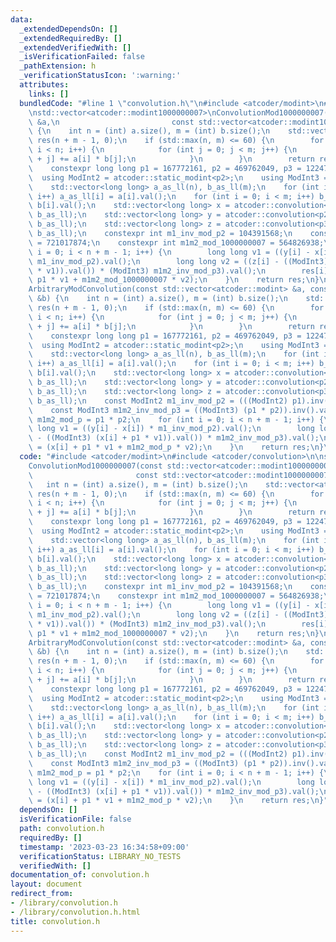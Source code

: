 ```yaml
---
data:
  _extendedDependsOn: []
  _extendedRequiredBy: []
  _extendedVerifiedWith: []
  _isVerificationFailed: false
  _pathExtension: h
  _verificationStatusIcon: ':warning:'
  attributes:
    links: []
  bundledCode: "#line 1 \"convolution.h\"\n#include <atcoder/modint>\n#include <atcoder/convolution>\n\
    \nstd::vector<atcoder::modint1000000007>\nConvolutionMod1000000007(const std::vector<atcoder::modint1000000007>\
    \ &a,\n                         const std::vector<atcoder::modint1000000007> &b)\
    \ {\n    int n = (int) a.size(), m = (int) b.size();\n    std::vector<atcoder::modint1000000007>\
    \ res(n + m - 1, 0);\n    if (std::max(n, m) <= 60) {\n        for (int i = 0;\
    \ i < n; i++) {\n            for (int j = 0; j < m; j++) {\n                res[i\
    \ + j] += a[i] * b[j];\n            }\n        }\n        return res;\n    }\n\
    \    constexpr long long p1 = 167772161, p2 = 469762049, p3 = 1224736769;\n  \
    \  using ModInt2 = atcoder::static_modint<p2>;\n    using ModInt3 = atcoder::static_modint<p3>;\n\
    \    std::vector<long long> a_as_ll(n), b_as_ll(m);\n    for (int i = 0; i < n;\
    \ i++) a_as_ll[i] = a[i].val();\n    for (int i = 0; i < m; i++) b_as_ll[i] =\
    \ b[i].val();\n    std::vector<long long> x = atcoder::convolution<p1>(a_as_ll,\
    \ b_as_ll);\n    std::vector<long long> y = atcoder::convolution<p2>(a_as_ll,\
    \ b_as_ll);\n    std::vector<long long> z = atcoder::convolution<p3>(a_as_ll,\
    \ b_as_ll);\n    constexpr int m1_inv_mod_p2 = 104391568;\n    constexpr int m1m2_inv_mod_p3\
    \ = 721017874;\n    constexpr int m1m2_mod_1000000007 = 564826938;\n    for (int\
    \ i = 0; i < n + m - 1; i++) {\n        long long v1 = ((y[i] - x[i]) * (ModInt2)\
    \ m1_inv_mod_p2).val();\n        long long v2 = ((z[i] - ((ModInt3) (x[i] + p1\
    \ * v1)).val()) * (ModInt3) m1m2_inv_mod_p3).val();\n        res[i] = (x[i] +\
    \ p1 * v1 + m1m2_mod_1000000007 * v2);\n    }\n    return res;\n}\n\nstd::vector<atcoder::modint>\n\
    ArbitraryModConvolution(const std::vector<atcoder::modint> &a, const std::vector<atcoder::modint>\
    \ &b) {\n    int n = (int) a.size(), m = (int) b.size();\n    std::vector<atcoder::modint>\
    \ res(n + m - 1, 0);\n    if (std::max(n, m) <= 60) {\n        for (int i = 0;\
    \ i < n; i++) {\n            for (int j = 0; j < m; j++) {\n                res[i\
    \ + j] += a[i] * b[j];\n            }\n        }\n        return res;\n    }\n\
    \    constexpr long long p1 = 167772161, p2 = 469762049, p3 = 1224736769;\n  \
    \  using ModInt2 = atcoder::static_modint<p2>;\n    using ModInt3 = atcoder::static_modint<p3>;\n\
    \    std::vector<long long> a_as_ll(n), b_as_ll(m);\n    for (int i = 0; i < n;\
    \ i++) a_as_ll[i] = a[i].val();\n    for (int i = 0; i < m; i++) b_as_ll[i] =\
    \ b[i].val();\n    std::vector<long long> x = atcoder::convolution<p1>(a_as_ll,\
    \ b_as_ll);\n    std::vector<long long> y = atcoder::convolution<p2>(a_as_ll,\
    \ b_as_ll);\n    std::vector<long long> z = atcoder::convolution<p3>(a_as_ll,\
    \ b_as_ll);\n    const ModInt2 m1_inv_mod_p2 = (((ModInt2) p1).inv()).val();\n\
    \    const ModInt3 m1m2_inv_mod_p3 = ((ModInt3) (p1 * p2)).inv().val();\n    atcoder::modint\
    \ m1m2_mod_p = p1 * p2;\n    for (int i = 0; i < n + m - 1; i++) {\n        long\
    \ long v1 = ((y[i] - x[i]) * m1_inv_mod_p2).val();\n        long long v2 = ((z[i]\
    \ - ((ModInt3) (x[i] + p1 * v1)).val()) * m1m2_inv_mod_p3).val();\n        res[i]\
    \ = (x[i] + p1 * v1 + m1m2_mod_p * v2);\n    }\n    return res;\n}\n"
  code: "#include <atcoder/modint>\n#include <atcoder/convolution>\n\nstd::vector<atcoder::modint1000000007>\n\
    ConvolutionMod1000000007(const std::vector<atcoder::modint1000000007> &a,\n  \
    \                       const std::vector<atcoder::modint1000000007> &b) {\n \
    \   int n = (int) a.size(), m = (int) b.size();\n    std::vector<atcoder::modint1000000007>\
    \ res(n + m - 1, 0);\n    if (std::max(n, m) <= 60) {\n        for (int i = 0;\
    \ i < n; i++) {\n            for (int j = 0; j < m; j++) {\n                res[i\
    \ + j] += a[i] * b[j];\n            }\n        }\n        return res;\n    }\n\
    \    constexpr long long p1 = 167772161, p2 = 469762049, p3 = 1224736769;\n  \
    \  using ModInt2 = atcoder::static_modint<p2>;\n    using ModInt3 = atcoder::static_modint<p3>;\n\
    \    std::vector<long long> a_as_ll(n), b_as_ll(m);\n    for (int i = 0; i < n;\
    \ i++) a_as_ll[i] = a[i].val();\n    for (int i = 0; i < m; i++) b_as_ll[i] =\
    \ b[i].val();\n    std::vector<long long> x = atcoder::convolution<p1>(a_as_ll,\
    \ b_as_ll);\n    std::vector<long long> y = atcoder::convolution<p2>(a_as_ll,\
    \ b_as_ll);\n    std::vector<long long> z = atcoder::convolution<p3>(a_as_ll,\
    \ b_as_ll);\n    constexpr int m1_inv_mod_p2 = 104391568;\n    constexpr int m1m2_inv_mod_p3\
    \ = 721017874;\n    constexpr int m1m2_mod_1000000007 = 564826938;\n    for (int\
    \ i = 0; i < n + m - 1; i++) {\n        long long v1 = ((y[i] - x[i]) * (ModInt2)\
    \ m1_inv_mod_p2).val();\n        long long v2 = ((z[i] - ((ModInt3) (x[i] + p1\
    \ * v1)).val()) * (ModInt3) m1m2_inv_mod_p3).val();\n        res[i] = (x[i] +\
    \ p1 * v1 + m1m2_mod_1000000007 * v2);\n    }\n    return res;\n}\n\nstd::vector<atcoder::modint>\n\
    ArbitraryModConvolution(const std::vector<atcoder::modint> &a, const std::vector<atcoder::modint>\
    \ &b) {\n    int n = (int) a.size(), m = (int) b.size();\n    std::vector<atcoder::modint>\
    \ res(n + m - 1, 0);\n    if (std::max(n, m) <= 60) {\n        for (int i = 0;\
    \ i < n; i++) {\n            for (int j = 0; j < m; j++) {\n                res[i\
    \ + j] += a[i] * b[j];\n            }\n        }\n        return res;\n    }\n\
    \    constexpr long long p1 = 167772161, p2 = 469762049, p3 = 1224736769;\n  \
    \  using ModInt2 = atcoder::static_modint<p2>;\n    using ModInt3 = atcoder::static_modint<p3>;\n\
    \    std::vector<long long> a_as_ll(n), b_as_ll(m);\n    for (int i = 0; i < n;\
    \ i++) a_as_ll[i] = a[i].val();\n    for (int i = 0; i < m; i++) b_as_ll[i] =\
    \ b[i].val();\n    std::vector<long long> x = atcoder::convolution<p1>(a_as_ll,\
    \ b_as_ll);\n    std::vector<long long> y = atcoder::convolution<p2>(a_as_ll,\
    \ b_as_ll);\n    std::vector<long long> z = atcoder::convolution<p3>(a_as_ll,\
    \ b_as_ll);\n    const ModInt2 m1_inv_mod_p2 = (((ModInt2) p1).inv()).val();\n\
    \    const ModInt3 m1m2_inv_mod_p3 = ((ModInt3) (p1 * p2)).inv().val();\n    atcoder::modint\
    \ m1m2_mod_p = p1 * p2;\n    for (int i = 0; i < n + m - 1; i++) {\n        long\
    \ long v1 = ((y[i] - x[i]) * m1_inv_mod_p2).val();\n        long long v2 = ((z[i]\
    \ - ((ModInt3) (x[i] + p1 * v1)).val()) * m1m2_inv_mod_p3).val();\n        res[i]\
    \ = (x[i] + p1 * v1 + m1m2_mod_p * v2);\n    }\n    return res;\n}"
  dependsOn: []
  isVerificationFile: false
  path: convolution.h
  requiredBy: []
  timestamp: '2023-03-23 16:34:58+09:00'
  verificationStatus: LIBRARY_NO_TESTS
  verifiedWith: []
documentation_of: convolution.h
layout: document
redirect_from:
- /library/convolution.h
- /library/convolution.h.html
title: convolution.h
---
```

